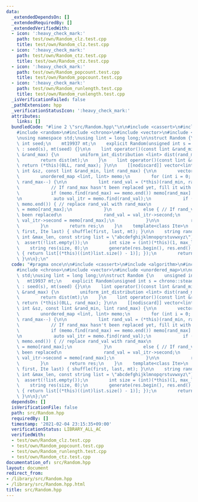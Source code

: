 ```yaml
---
data:
  _extendedDependsOn: []
  _extendedRequiredBy: []
  _extendedVerifiedWith:
  - icon: ':heavy_check_mark:'
    path: test/own/Random_clz.test.cpp
    title: test/own/Random_clz.test.cpp
  - icon: ':heavy_check_mark:'
    path: test/own/Random_ctz.test.cpp
    title: test/own/Random_ctz.test.cpp
  - icon: ':heavy_check_mark:'
    path: test/own/Random_popcount.test.cpp
    title: test/own/Random_popcount.test.cpp
  - icon: ':heavy_check_mark:'
    path: test/own/Random_runlength.test.cpp
    title: test/own/Random_runlength.test.cpp
  _isVerificationFailed: false
  _pathExtension: hpp
  _verificationStatusIcon: ':heavy_check_mark:'
  attributes:
    links: []
  bundledCode: "#line 2 \"src/Random.hpp\"\n\n#include <cassert>\n#include <algorithm>\n\
    #include <random>\n#include <chrono>\n#include <vector>\n#include <unordered_map>\n\
    \nusing namespace std;\nusing lint = long long;\n\nstruct Random {\n    unsigned\
    \ int seed;\n    mt19937 mt;\n    explicit Random(unsigned int s = chrono::steady_clock::now().time_since_epoch().count())\
    \ : seed(s), mt(seed) {}\n\n    lint operator()(const lint &rand_min, const lint\
    \ &rand_max) {\n        uniform_int_distribution <lint> dist(rand_min, rand_max);\n\
    \        return dist(mt);\n    }\n    lint operator()(const lint &rand_max) {\
    \ return (*this)(0LL, rand_max); }\n\n    [[nodiscard]] vector<lint> uniq_vec(const\
    \ int &sz, const lint &rand_min, lint rand_max) {\n\n        vector<lint> res(sz);\n\
    \        unordered_map <lint, lint> memo;\n        for (int i = 0; i < sz; i++,\
    \ rand_max--) {\n\n            lint rand_val = (*this)(rand_min, rand_max);\n\n\
    \            // If rand_max hasn't been replaced yet, fill it with rand_max\n\
    \            if (memo.find(rand_max) == memo.end()) memo[rand_max] = rand_max;\n\
    \n            auto val_itr = memo.find(rand_val);\n            if (val_itr ==\
    \ memo.end()) { // replace rand_val with rand_max\n                memo[rand_val]\
    \ = memo[rand_max];\n            }\n            else { // If rand_val has already\
    \ been replaced\n                rand_val = val_itr->second;\n               \
    \ val_itr->second = memo[rand_max];\n            }\n\n            res[i] = rand_val;\n\
    \        }\n        return res;\n    }\n    template<class Ite>\n    void shuf(Ite\
    \ first, Ite last) { shuffle(first, last, mt); }\n\n    string random_string(const\
    \ int &max_len, const string list = \"abcdefghijklmnopqrstuvwxyz\") {\n      \
    \  assert(!list.empty());\n        int size = (int)(*this)(1, max_len);\n    \
    \    string res(size, 0);\n        generate(res.begin(), res.end(), [this, &list]()\
    \ { return list[(*this)((int)list.size() - 1)]; });\n        return res;\n   \
    \ }\n\n};\n"
  code: "#pragma once\n\n#include <cassert>\n#include <algorithm>\n#include <random>\n\
    #include <chrono>\n#include <vector>\n#include <unordered_map>\n\nusing namespace\
    \ std;\nusing lint = long long;\n\nstruct Random {\n    unsigned int seed;\n \
    \   mt19937 mt;\n    explicit Random(unsigned int s = chrono::steady_clock::now().time_since_epoch().count())\
    \ : seed(s), mt(seed) {}\n\n    lint operator()(const lint &rand_min, const lint\
    \ &rand_max) {\n        uniform_int_distribution <lint> dist(rand_min, rand_max);\n\
    \        return dist(mt);\n    }\n    lint operator()(const lint &rand_max) {\
    \ return (*this)(0LL, rand_max); }\n\n    [[nodiscard]] vector<lint> uniq_vec(const\
    \ int &sz, const lint &rand_min, lint rand_max) {\n\n        vector<lint> res(sz);\n\
    \        unordered_map <lint, lint> memo;\n        for (int i = 0; i < sz; i++,\
    \ rand_max--) {\n\n            lint rand_val = (*this)(rand_min, rand_max);\n\n\
    \            // If rand_max hasn't been replaced yet, fill it with rand_max\n\
    \            if (memo.find(rand_max) == memo.end()) memo[rand_max] = rand_max;\n\
    \n            auto val_itr = memo.find(rand_val);\n            if (val_itr ==\
    \ memo.end()) { // replace rand_val with rand_max\n                memo[rand_val]\
    \ = memo[rand_max];\n            }\n            else { // If rand_val has already\
    \ been replaced\n                rand_val = val_itr->second;\n               \
    \ val_itr->second = memo[rand_max];\n            }\n\n            res[i] = rand_val;\n\
    \        }\n        return res;\n    }\n    template<class Ite>\n    void shuf(Ite\
    \ first, Ite last) { shuffle(first, last, mt); }\n\n    string random_string(const\
    \ int &max_len, const string list = \"abcdefghijklmnopqrstuvwxyz\") {\n      \
    \  assert(!list.empty());\n        int size = (int)(*this)(1, max_len);\n    \
    \    string res(size, 0);\n        generate(res.begin(), res.end(), [this, &list]()\
    \ { return list[(*this)((int)list.size() - 1)]; });\n        return res;\n   \
    \ }\n\n};\n"
  dependsOn: []
  isVerificationFile: false
  path: src/Random.hpp
  requiredBy: []
  timestamp: '2021-02-04 23:15:35+09:00'
  verificationStatus: LIBRARY_ALL_AC
  verifiedWith:
  - test/own/Random_clz.test.cpp
  - test/own/Random_popcount.test.cpp
  - test/own/Random_runlength.test.cpp
  - test/own/Random_ctz.test.cpp
documentation_of: src/Random.hpp
layout: document
redirect_from:
- /library/src/Random.hpp
- /library/src/Random.hpp.html
title: src/Random.hpp
---
```

